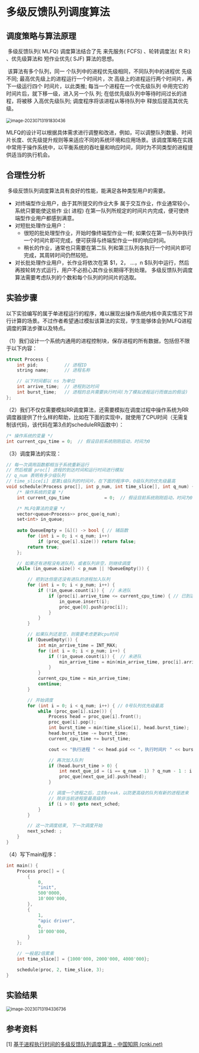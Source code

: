 # 多级反馈队列调度算法



## 调度策略与算法原理 

​	多级反馈队列( MLFQ) 调度算法结合了先 来先服务( FCFS) 、轮转调度法( ＲＲ) 、优先级算法和 短作业优先( SJF) 算法的思想。	

​	该算法有多个队列，同一 个队列中的进程优先级相同，不同队列中的进程优 先级不同; 最高优先级上的进程运行一个时间片，次 高级上的进程运行两个时间片，再下一级运行四个 时间片，以此类推; 每当一个进程在一个优先级队列 中用完它的时间片后，就下移一级，进入另一个队 列; 在低优先级队列中等待时间过长的进程，将被移 入高优先级队列; 调度程序将该进程从等待队列中 释放后提高其优先级。

​	<img src="D:\DragonOS\dragonos4edu\docs\.vuepress\public\lab3\MLFQ_principle.png" alt="image-20230713191830436" style="zoom:80%;" />

​	MLFQ的设计可以根据具体需求进行调整和改进，例如，可以调整队列数量、时间片长度、优先级提升规则等来适应不同的系统环境和应用场景。该调度策略在实践中常用于操作系统中，以平衡系统的吞吐量和响应时间，同时为不同类型的进程提供适当的执行机会。



## 合理性分析

​	多级反馈队列调度算法具有良好的性能，能满足各种类型用户的需要。 

- 对终端型作业用户，由于其所提交的作业大多 属于交互作业，作业通常较小，系统只要能使这些作 业( 进程) 在第一队列所规定的时间片内完成，便可使终端型作业用户都感到满意。 
- 对短批处理作业用户：
  - 很短的批处理型作业，开始时像终端型作业一样; 如果仅在第一队列中执行 一个时间片即可完成，便可获得与终端型作业一样的响应时间。
  - 稍长的作业，通常也只需要在第二队 列和第三队列各执行一个时间片即可完成，其周转时间仍然较短。 
- 对长批处理作业用户，长作业将依次在第 $1，2， …，n $队列中运行，然后再按轮转方式运行，用户不必担心其作业长期得不到处理。 多级反馈队列调度算法需要考虑队列的个数和每个队列的时间片的选取。



## 实验步骤

​	以下实验编写的属于单进程运行的程序，难以展现出操作系统内核中真实情况下并行计算的场景。不过作者希望通过模拟该算法的实现，学生能够体会到MLFQ进程调度的算法步骤以及特点。

（1）我们设计一个系统内通用的进程控制块，保存进程的所有数据，包括但不限于以下内容：

```cpp
struct Process {
	int pid;          // 进程ID
	string name;      // 进程名称

	// 以下时间都以 ns 为单位
	int arrive_time;  // 进程到达时间
	int burst_time;   // 进程的总共需要执行时间(为了模拟进程运行而做出的假设)
};
```



（2）我们不仅仅需要模拟RR调度算法，还需要模拟在调度过程中操作系统为RR调度器提供了什么样的帮助，比如在下面的实现中，就使用了CPU时间（无需复制该代码，该代码在第3点的scheduleRR函数中）：

```cpp
/* 操作系统的变量 */
int current_cpu_time = 0;  // 假设目前系统刚刚启动，时间为0
```



（3）调度算法的实现：

```cpp
// 每一次调用函数都相当于系统重新运行
// 然后根据 proc[] 进程的到达时间和运行时间进行模拟
// q_num 表明有多少级队列
// time_slice[i] 是第i级队列的时间片，在下面的程序中，0级队列的优先级最高
void schedule(Process proc[], int p_num, int time_slice[], int q_num) {
	/* 操作系统的变量 */
	int current_cpu_time             = 0;  // 假设目前系统刚刚启动，时间为0

  	/* MLFQ算法的变量 */
	vector<queue<Process>> proc_que(q_num);
	set<int> in_queue;
	
	auto QueueEmpty = [&]() -> bool { // 辅函数
		for (int i = 0; i < q_num; i++) 
			if (proc_que[i].size()) return false;
		return true;
	};

	// 如果还有进程没有进队列，或者队列非空，则继续调度
	while (in_queue.size() < p_num || !QueueEmpty()) { 

		// 把到达但是还没有进队的进程加入队列
		for (int i = 0; i < p_num; i++) {
			if (!in_queue.count(i)) {  // 未进队
				if (proc[i].arrive_time <= current_cpu_time) { // 已到达
					in_queue.insert(i);
					proc_que[0].push(proc[i]);
				}
			}
		}

		// 如果队列还是空，则需要考虑更新cpu时间
		if (QueueEmpty()) {
			int min_arrive_time = INT_MAX;
			for (int i = 0; i < p_num; i++) {
				if (!in_queue.count(i)) {  // 未进队
					min_arrive_time = min(min_arrive_time, proc[i].arrive_time);
				}
			}
			current_cpu_time = min_arrive_time;
			continue;
		}

		// 开始调度
		for (int i = 0; i < q_num; i++) { // 0号队列优先级最高
			while (proc_que[i].size()) {
				Process head = proc_que[i].front();
				proc_que[i].pop();
				int burst_time = min(time_slice[i], head.burst_time);
				head.burst_time -= burst_time;
				current_cpu_time += burst_time;

				cout << "执行进程 " << head.pid << "，执行时间片 " << burst_time << " ns" << endl;

				// 再次加入队列
				if (head.burst_time > 0) {
					int next_que_id = (i == q_num - 1) ? q_num - 1 : i + 1;
					proc_que[next_que_id].push(head);
				}

				// 调度一个进程之后，立刻break，以防更高级的队列有新的进程进来
				// 除非当前进程是最高级的
				if (i > 0) goto next_sched;
			}
		}

		// 这一次调度结束, 下一次调度开始
		next_sched: ;
	}
}
```



（4）写下main程序：

```cpp
int main() {
	Process proc[] = {
		{
			0,
			"init",
			500'0000,
			10'000'000,
		},
		{
			1,
			"apic driver",
			0,
			10'000'000,
		}
	};

	// 一般是2倍累乘
	int time_slice[] = {1000'000, 2000'000, 4000'000};

	schedule(proc, 2, time_slice, 3);
}
```







## 实验结果

<img src="D:\DragonOS\dragonos4edu\docs\.vuepress\public\lab3\MLFQ_result.png" alt="image-20230713194336736" style="zoom:80%;" />







## 参考资料

 [1] [基于进程执行时间的多级反馈队列调度算法 - 中国知网 (cnki.net)](https://kns.cnki.net/kcms2/article/abstract?v=3uoqIhG8C44YLTlOAiTRKibYlV5Vjs7ir5D84hng_y4D11vwp0rrtVMX1j4_xGhoOYPAYVS49sX7zImBj4QPb3A6ELSuQbmR&uniplatform=NZKPT)

